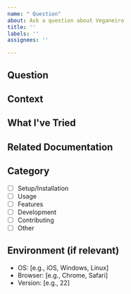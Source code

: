 ```yaml
---
name: " Question"
about: Ask a question about Veganeiro
title: ''
labels: ''
assignees: ''

---
```


## Question
<!-- Your question about the project -->

## Context
<!-- Any relevant context about why you're asking this question -->

## What I've Tried
<!-- What research have you done already? -->

## Related Documentation
<!-- Links to documentation you've consulted -->

## Category
<!-- What area does your question relate to? -->
- [ ] Setup/Installation
- [ ] Usage
- [ ] Features
- [ ] Development
- [ ] Contributing
- [ ] Other

## Environment (if relevant)
- OS: [e.g., iOS, Windows, Linux]
- Browser: [e.g., Chrome, Safari]
- Version: [e.g., 22]
